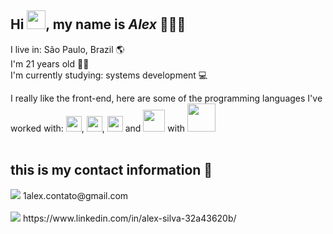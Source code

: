 <h2>Hi <img src="https://cdn.jsdelivr.net/gh/devicons/devicon/icons/github/github-original.svg" width="30px" />, my name is <b><i>Alex</i></b> 👨🏼‍💻</h2>
 
I live in: São Paulo, Brazil 🌎<br>
I'm 21 years old 🧑🏼<br>
I'm currently studying: systems development 💻
<div>
    I really like the front-end, here are some of the programming languages I've worked with:
    <img src="https://cdn.jsdelivr.net/gh/devicons/devicon/icons/html5/html5-original.svg" width="25px"/>,
    <img src="https://cdn.jsdelivr.net/gh/devicons/devicon/icons/css3/css3-original.svg" width="25px"/>,
    <img src="https://cdn.jsdelivr.net/gh/devicons/devicon/icons/javascript/javascript-plain.svg" width="25px"/> and
    <img src="https://cdn.jsdelivr.net/gh/devicons/devicon/icons/php/php-plain.svg" width="35px"/> with 
    <img src="https://cdn.jsdelivr.net/gh/devicons/devicon/icons/mysql/mysql-plain-wordmark.svg" width="45px"/>
</div>
<br> 

<h2>this is my contact information 📩</h2>
<div>
  <img src="https://img.shields.io/badge/Gmail-D14836?style=for-the-badge&logo=gmail&logoColor=white"> 1alex.contato@gmail.com <br><br>
  <img src="https://img.shields.io/badge/LinkedIn-0077B5?style=for-the-badge&logo=linkedin&logoColor=white"> https://www.linkedin.com/in/alex-silva-32a43620b/
 <div>


<!-- ![Snake animation](https://github.com/rafaballerini/AlexSoftW/blob/output/github-contribution-grid-snake.svg) -->

